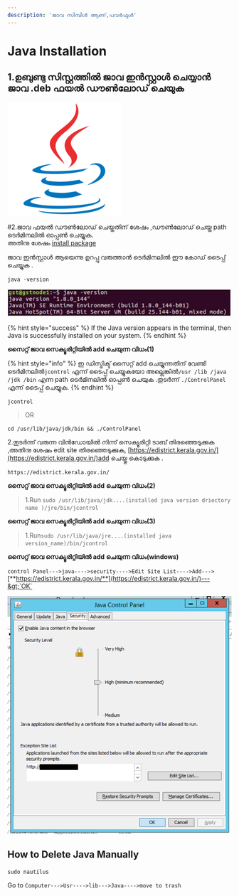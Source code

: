 ```yaml
---
description: 'ജാവ സിമ്പിൾ ആണ്,പവർഫുൾ'
---
```


# Java Installation

## 1.ഉബുണ്ടു സിസ്റ്റത്തിൽ ജാവ ഇൻസ്റ്റാൾ ചെയ്യാൻ ജാവ .deb ഫയൽ ഡൗൺലോഡ് ചെയുക 

![](../.gitbook/assets/java_original_logo_icon_146458.png)

\#2.ജാവ ഫയൽ ഡൗൺലോഡ് ചെയ്തതിന്‌ ശേഷം ,ഡൗൺലോഡ് ചെയ്ത path ടെർമിനലിൽ ഓപ്പൺ ചെയ്യുക.  
അതിനു ശേഷം [install package](../hastham-gateway/ubuntu-package-installation.md)

ജാവ ഇൻസ്റ്റാൾ ആയെന്നു ഉറപ്പു വരുത്താൻ ടെർമിനലിൽ ഈ കോഡ് ടൈപ്പ് ചെയ്യുക .

```text
java -version
```

![](../.gitbook/assets/java.jpg)

{% hint style="success" %}
If the Java version appears in the terminal, then Java is successfully installed on your system.
{% endhint %}

**സൈറ്റ് ജാവ സെക്യൂരിറ്റിയിൽ add ചെയുന്ന വിധം\(1\)**

{% hint style="info" %}
ഇ ഡിസ്ട്രിക്ട് സൈറ്റ് add ചെയ്യുന്നതിന് വേണ്ടി ടെർമിനലിൽ`jcontrol` എന്ന് ടൈപ്പ് ചെയ്യുകയോ അല്ലെങ്കിൽ`/usr /lib /java /jdk /bin` എന്ന path ടെർമിനലിൽ ഓപ്പൺ ചെയുക .തുടർന്ന് `./ControlPanel` എന്ന് ടൈപ്പ് ചെയ്യുക.
{% endhint %}

```text
jcontrol
```

> OR

```text
cd /usr/lib/java/jdk/bin && ./ControlPanel
```

2.തുടർന്ന് വരുന്ന വിൻഡോയിൽ നിന്ന് സെക്യൂരിറ്റി ടാബ് തിരഞ്ഞെടുക്കുക ,അതിനു ശേഷം edit site തിരഞ്ഞെടുക്കുക, [https://edistrict.kerala.gov.in/](https://edistrict.kerala.gov.in/)add ചെയ്തു കൊടുക്കുക .

```text
https://edistrict.kerala.gov.in/
```



**സൈറ്റ് ജാവ സെക്യൂരിറ്റിയിൽ add ചെയുന്ന വിധം\(2\)**

> 1.Run `sudo /usr/lib/java/jdk....(installed java version driectory name )/jre/bin/jcontrol`

**സൈറ്റ് ജാവ സെക്യൂരിറ്റിയിൽ add ചെയുന്ന വിധം\(3\)**

> 1.Run`sudo /usr/lib/java/jre....(installed java version_name)/bin/jcontrol`

**സൈറ്റ് ജാവ സെക്യൂരിറ്റിയിൽ add ചെയുന്ന വിധം\(windows\)**

`control Panel--->java---->security---->Edit Site List---->Add--->`[**https://edistrict.kerala.gov.in/**](https://edistrict.kerala.gov.in/)---&gt;`OK`

![](../.gitbook/assets/cmd.png)

## How to Delete Java Manually

```text
sudo nautilus
```

Go to `Computer--->Usr---->lib--->Java---->move to trash`

##  

